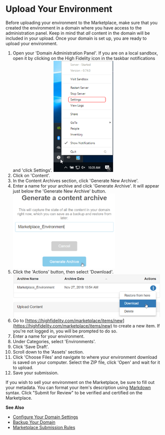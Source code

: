 # Upload Your Environment

Before uploading your environment to the Marketplace, make sure that you created the environment in a domain where you have access to the administration panel. Keep in mind that _all_ content in the domain will be included in your upload. Once your domain is set up, you are ready to upload your environment.

1. Open your 'Domain Administration Panel'. If you are on a local sandbox, open it by clicking on the High Fidelity icon in the taskbar notifications and 'click Settings'. ![](_images/sandbox-settings.png)
2. Click on 'Content'.
3. In the Content Archives section, click 'Generate New Archive'.
4. Enter a name for your archive and click 'Generate Archive'. It will appear just below the 'Generate New Archive' button. ![](_images/environment-archive.png)
5. Click the 'Actions' button, then select 'Download'. ![](_images/environment-download.png)
6. Go to [https://highfidelity.com/marketplace/items/new](https://highfidelity.com/marketplace/items/new) to create a new item. If you're not logged in, you will be prompted to do so.
7. Enter a name for your environment.
8. Under Categories, select 'Environments'.
9. Click 'Save Draft'. 
10. Scroll down to the 'Assets' section. 
11. Click 'Choose Files' and navigate to where your environment download is saved on your computer. Select the ZIP file, click 'Open' and wait for it to upload.
12. Save your submission.

If you wish to sell your environment on the Marketplace, be sure to fill out your metadata. You can format your item's description using [Markdown](../../../contribute/write-for-us#markdown-guide) syntax. Click "Submit for Review" to be verified and certified on the Marketplace. 

**See Also**

+ [Configure Your Domain Settings](../../../host/your-domain/configure-settings)
+ [Backup Your Domain](../../../host/backup-restore-domain#backup-your-domain)
+ [Marketplace Submission Rules](../../submission-rules)